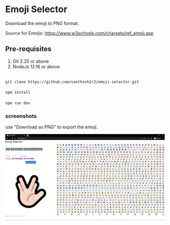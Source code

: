 # Emoji Selector

Download the emoji to PNG format.

Source for Emojis: https://www.w3schools.com/charsets/ref_emoji.asp

## Pre-requisites

1. Git 2.25 or above
2. NodeJs 12.16 or above

```bash

git clone https://github.com/santhosh2r2/emoji-selector.git

npm install

npm run dev
```

### screenshots

use "Download as PNG" to export the emoji.

![](public/images/basic_screenshot.png)

